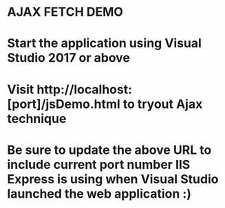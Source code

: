 # AJAX FETCH DEMO
# Start the application using Visual Studio 2017 or above
# Visit  http://localhost:[port]/jsDemo.html to tryout Ajax technique
# Be sure to update the above URL to include current port number IIS Express is using when Visual Studio launched the web application :) 
